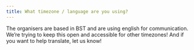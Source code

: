 ```yaml
---
title: What timezone / language are you using?
---
```

The organisers are based in BST and are using english for communication. We’re trying to keep this open and accessible for other timezones!  And if you want to help translate, let us know!
